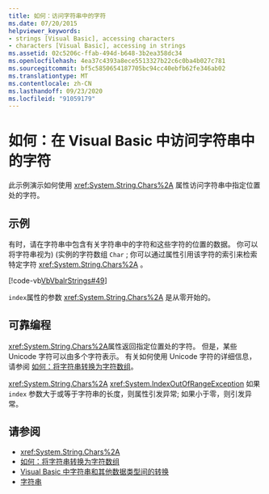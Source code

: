 ```yaml
---
title: 如何：访问字符串中的字符
ms.date: 07/20/2015
helpviewer_keywords:
- strings [Visual Basic], accessing characters
- characters [Visual Basic], accessing in strings
ms.assetid: 02c5206c-ffab-494d-b648-3b2ea358dc34
ms.openlocfilehash: 4ea37c4393a8ece5513327b22c6c0ba4b027c781
ms.sourcegitcommit: bf5c5850654187705bc94cc40ebfb62fe346ab02
ms.translationtype: MT
ms.contentlocale: zh-CN
ms.lasthandoff: 09/23/2020
ms.locfileid: "91059179"
---
```

# <a name="how-to-access-characters-in-strings-in-visual-basic"></a>如何：在 Visual Basic 中访问字符串中的字符

此示例演示如何使用 <xref:System.String.Chars%2A> 属性访问字符串中指定位置处的字符。  
  
## <a name="example"></a>示例  

 有时，请在字符串中包含有关字符串中的字符和这些字符的位置的数据。 你可以将字符串视为)  (实例的字符数组 `Char` ; 你可以通过属性引用该字符的索引来检索特定字符 <xref:System.String.Chars%2A> 。  
  
 [!code-vb[VbVbalrStrings#49](~/samples/snippets/visualbasic/VS_Snippets_VBCSharp/VbVbalrStrings/VB/Class2.vb#49)]  
  
 `index`属性的参数 <xref:System.String.Chars%2A> 是从零开始的。  
  
## <a name="robust-programming"></a>可靠编程  

 <xref:System.String.Chars%2A>属性返回指定位置处的字符。 但是，某些 Unicode 字符可以由多个字符表示。 有关如何使用 Unicode 字符的详细信息，请参阅 [如何：将字符串转换为字符数组](how-to-convert-a-string-to-an-array-of-characters.md)。  
  
 <xref:System.String.Chars%2A> <xref:System.IndexOutOfRangeException> 如果 `index` 参数大于或等于字符串的长度，则属性引发异常; 如果小于零，则引发异常。  
  
## <a name="see-also"></a>请参阅

- <xref:System.String.Chars%2A>
- [如何：将字符串转换为字符数组](how-to-convert-a-string-to-an-array-of-characters.md)
- [Visual Basic 中字符串和其他数据类型间的转换](converting-between-strings-and-other-data-types.md)
- [字符串](index.md)
